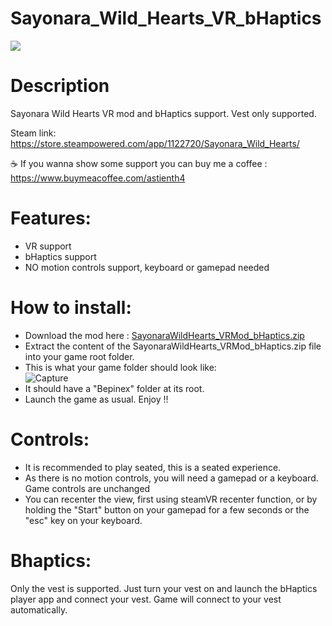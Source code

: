 # Sayonara_Wild_Hearts_VR_bHaptics

<img src="https://shared.cloudflare.steamstatic.com/store_item_assets/steam/apps/1122720/header.jpg"/>

# Description

Sayonara Wild Hearts VR mod and bHaptics support. Vest only supported.</br>

Steam link: https://store.steampowered.com/app/1122720/Sayonara_Wild_Hearts/

☕ If you wanna show some support you can buy me a coffee : https://www.buymeacoffee.com/astienth4 </br>

# Features:
- VR support
- bHaptics support
- NO motion controls support, keyboard or gamepad needed

# How to install:
- Download the mod here : [SayonaraWildHearts_VRMod_bHaptics.zip](https://github.com/Astienth/Sayonara_Wild_Hearts_VR_bHaptics/releases/download/1.0.0/SayonaraWildHearts_VRMod_bHaptics.zip) </br>
- Extract the content of the SayonaraWildHearts_VRMod_bHaptics.zip file into your game root folder.</br>
- This is what your game folder should look like:</br>
![Capture](https://github.com/user-attachments/assets/5e64576e-7c27-4618-bee1-87881a2508a3)
- It should have a "Bepinex" folder at its root.
- Launch the game as usual.
Enjoy !!

# Controls:
- It is recommended to play seated, this is a seated experience.
- As there is no motion controls, you will need a gamepad or a keyboard. Game controls are unchanged
- You can recenter the view, first using steamVR recenter function, or by holding the "Start" button on your gamepad for a few seconds or the "esc" key on your keyboard.

# Bhaptics:
Only the vest is supported. Just turn your vest on and launch the bHaptics player app and connect your vest. Game will connect to your vest automatically.
